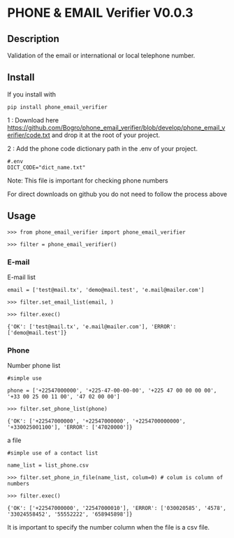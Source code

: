 # PHONE & EMAIL Verifier V0.0.3

## Description
 Validation of the email or international or local telephone number.

## Install

If you install with

    pip install phone_email_verifier


1 : Download here https://github.com/Bogro/phone_email_verifier/blob/develop/phone_email_verifier/code.txt and drop it at the root of your project.

2 : Add the phone code dictionary path in the .env of your project.
    
    #.env
    DICT_CODE="dict_name.txt"

Note: This file is important for checking phone numbers


For direct downloads on github you do not need to follow the process above

## Usage


    >>> from phone_email_verifier import phone_email_verifier

    >>> filter = phone_email_verifier()

    

   ### E-mail

E-mail list

    email = ['test@mail.tx', 'demo@mail.test', 'e.mail@mailer.com']

    >>> filter.set_email_list(email, )

    >>> filter.exec()

    {'OK': ['test@mail.tx', 'e.mail@mailer.com'], 'ERROR': ['demo@mail.test']}

   ### Phone

Number phone list 
    
    #simple use

    phone = ['+22547000000', '+225-47-00-00-00', '+225 47 00 00 00 00', '+33 00 25 00 11 00', '47 02 00 00']

    >>> filter.set_phone_list(phone)

    {'OK': ['+22547000000', '+22547000000', '+2254700000000', '+330025001100'], 'ERROR': ['47020000']}



a file

    #simple use of a contact list

    name_list = list_phone.csv

    >>> filter.set_phone_in_file(name_list, colum=0) # colum is column of numbers

    >>> filter.exec()

    {'OK': ['+22547000000', '22547000010'], 'ERROR': ['030020585', '4578', '33024558452', '55552222', '658945898']}


It is important to specify the number column when the file is a csv file.
